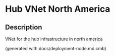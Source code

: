 # Hub VNet North America
## Description
VNet for the hub infrastructure in north america



(generated with docs/deployment-node.md.cmb)
